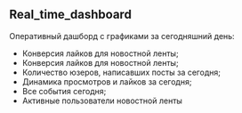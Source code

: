 ## Real_time_dashboard

Оперативный дашборд с графиками за сегодняшний день:
 - Конверсия лайков для новостной ленты;
 - Конверсия лайков для новостной ленты;
 - Количество юзеров, написавших посты за сегодня;
 - Динамика просмотров и лайков за сегодня;
 - Все события сегодня; 
 - Активные пользователи новостной ленты
